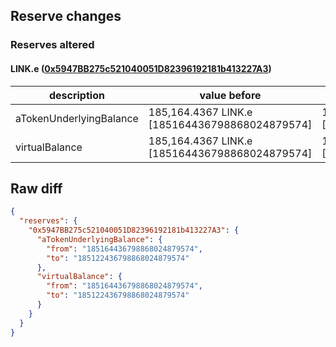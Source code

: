 ## Reserve changes

### Reserves altered

#### LINK.e ([0x5947BB275c521040051D82396192181b413227A3](https://snowtrace.io/address/0x5947BB275c521040051D82396192181b413227A3))

| description | value before | value after |
| --- | --- | --- |
| aTokenUnderlyingBalance | 185,164.4367 LINK.e [185164436798868024879574] | 185,122.4367 LINK.e [185122436798868024879574] |
| virtualBalance | 185,164.4367 LINK.e [185164436798868024879574] | 185,122.4367 LINK.e [185122436798868024879574] |


## Raw diff

```json
{
  "reserves": {
    "0x5947BB275c521040051D82396192181b413227A3": {
      "aTokenUnderlyingBalance": {
        "from": "185164436798868024879574",
        "to": "185122436798868024879574"
      },
      "virtualBalance": {
        "from": "185164436798868024879574",
        "to": "185122436798868024879574"
      }
    }
  }
}
```